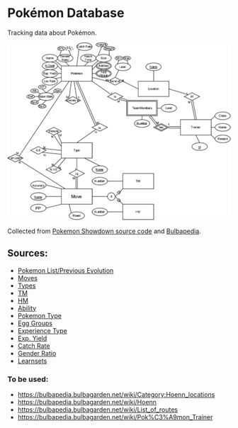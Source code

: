 # Pokémon Database

Tracking data about Pokémon.

![EER](./EER.png)

Collected from [Pokemon Showdown source code](https://github.com/smogon/pokemon-showdown) and [Bulbapedia](https://bulbapedia.bulbagarden.net/wiki/Main_Page).

## Sources: 
- <a href="https://github.com/smogon/pokemon-showdown/blob/master/data/pokedex.ts" target="_blank">Pokemon List/Previous Evolution</a>
- <a href="https://bulbapedia.bulbagarden.net/wiki/List_of_moves" target="_blank">Moves</a>
- <a href="https://bulbapedia.bulbagarden.net/wiki/Type" target="_blank">Types</a>
- <a href="https://bulbapedia.bulbagarden.net/wiki/TM" target="_blank">TM</a>
- <a href="https://bulbapedia.bulbagarden.net/wiki/HM" target="_blank">HM</a>
- <a href="https://bulbapedia.bulbagarden.net/wiki/List_of_Pok%C3%A9mon_by_Ability" target="_blank">Ability</a>
- <a href="https://bulbapedia.bulbagarden.net/wiki/List_of_Pok%C3%A9mon_by_National_Pok%C3%A9dex_number" target="_blank">Pokemon Type</a>
- <a href="https://bulbapedia.bulbagarden.net/wiki/List_of_Pok%C3%A9mon_by_base_Egg_cycles" target="_blank">Egg Groups</a>
- <a href="https://bulbapedia.bulbagarden.net/wiki/List_of_Pok%C3%A9mon_by_experience_type" target="_blank">Experience Type</a>
- <a href="https://bulbapedia.bulbagarden.net/wiki/List_of_Pok%C3%A9mon_by_effort_value_yield" target="_blank">Exp. Yield</a>
- <a href="https://bulbapedia.bulbagarden.net/wiki/List_of_Pok%C3%A9mon_by_catch_rate" target="_blank">Catch Rate</a>
- <a href="https://bulbapedia.bulbagarden.net/wiki/List_of_Pok%C3%A9mon_by_gender_ratio" target="_blank">Gender Ratio</a>
- <a href="https://github.com/smogon/pokemon-showdown/blob/master/data/learnsets.ts" target="_blank">Learnsets</a>

### To be used:
- https://bulbapedia.bulbagarden.net/wiki/Category:Hoenn_locations
- https://bulbapedia.bulbagarden.net/wiki/Hoenn
- https://bulbapedia.bulbagarden.net/wiki/List_of_routes
- https://bulbapedia.bulbagarden.net/wiki/Pok%C3%A9mon_Trainer
